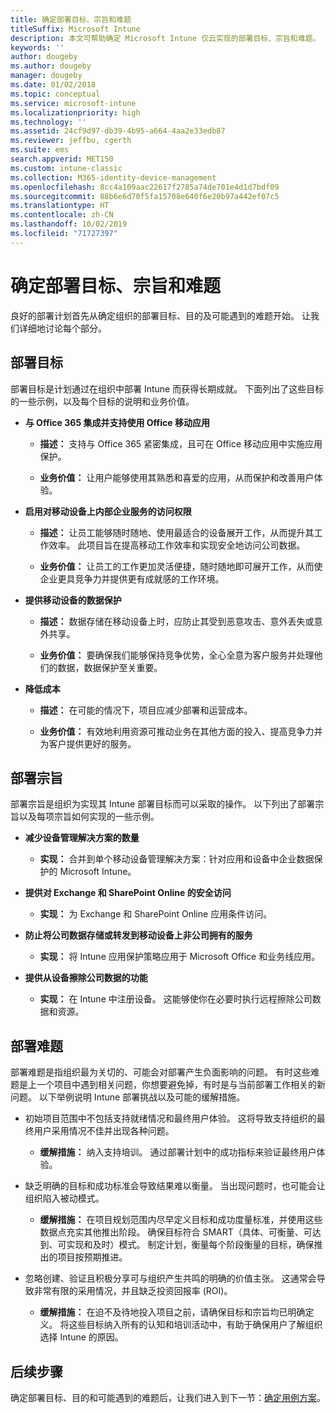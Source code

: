 ```yaml
---
title: 确定部署目标、宗旨和难题
titleSuffix: Microsoft Intune
description: 本文可帮助确定 Microsoft Intune 仅云实现的部署目标、宗旨和难题。
keywords: ''
author: dougeby
ms.author: dougeby
manager: dougeby
ms.date: 01/02/2018
ms.topic: conceptual
ms.service: microsoft-intune
ms.localizationpriority: high
ms.technology: ''
ms.assetid: 24cf9d97-db39-4b95-a664-4aa2e33edb87
ms.reviewer: jeffbu, cgerth
ms.suite: ems
search.appverid: MET150
ms.custom: intune-classic
ms.collection: M365-identity-device-management
ms.openlocfilehash: 8cc4a109aac22617f2785a74de701e4d1d7bdf09
ms.sourcegitcommit: 88b6e6d70f5fa15708e640f6e20b97a442ef07c5
ms.translationtype: HT
ms.contentlocale: zh-CN
ms.lasthandoff: 10/02/2019
ms.locfileid: "71727397"
---
```

# <a name="determine-deployment-goals-objectives-and-challenges"></a>确定部署目标、宗旨和难题

良好的部署计划首先从确定组织的部署目标、目的及可能遇到的难题开始。 让我们详细地讨论每个部分。

## <a name="deployment-goals"></a>部署目标

部署目标是计划通过在组织中部署 Intune 而获得长期成就。 下面列出了这些目标的一些示例，以及每个目标的说明和业务价值。

- **与 Office 365 集成并支持使用 Office 移动应用**

  - **描述：** 支持与 Office 365 紧密集成，且可在 Office 移动应用中实施应用保护。

  - **业务价值：** 让用户能够使用其熟悉和喜爱的应用，从而保护和改善用户体验。

- **启用对移动设备上内部企业服务的访问权限**

  - **描述：** 让员工能够随时随地、使用最适合的设备展开工作，从而提升其工作效率。 此项目旨在提高移动工作效率和实现安全地访问公司数据。

  - **业务价值：** 让员工的工作更加灵活便捷，随时随地即可展开工作，从而使企业更具竞争力并提供更有成就感的工作环境。

- **提供移动设备的数据保护**

  - **描述：** 数据存储在移动设备上时，应防止其受到恶意攻击、意外丢失或意外共享。

  - **业务价值：** 要确保我们能够保持竞争优势，全心全意为客户服务并处理他们的数据，数据保护至关重要。

- **降低成本**

  - **描述：** 在可能的情况下，项目应减少部署和运营成本。

  - **业务价值：** 有效地利用资源可推动业务在其他方面的投入、提高竞争力并为客户提供更好的服务。

## <a name="deployment-objectives"></a>部署宗旨

部署宗旨是组织为实现其 Intune 部署目标而可以采取的操作。 以下列出了部署宗旨以及每项宗旨如何实现的一些示例。

- **减少设备管理解决方案的数量**

  - **实现：** 合并到单个移动设备管理解决方案：针对应用和设备中企业数据保护的 Microsoft Intune。

- **提供对 Exchange 和 SharePoint Online 的安全访问**

  - **实现：** 为 Exchange 和 SharePoint Online 应用条件访问。

- **防止将公司数据存储或转发到移动设备上非公司拥有的服务**

  - **实现：** 将 Intune 应用保护策略应用于 Microsoft Office 和业务线应用。

- **提供从设备擦除公司数据的功能**

  - **实现：** 在 Intune 中注册设备。 这能够使你在必要时执行远程擦除公司数据和资源。

## <a name="deployment-challenges"></a>部署难题

部署难题是指组织最为关切的、可能会对部署产生负面影响的问题。 有时这些难题是上一个项目中遇到相关问题，你想要避免掉，有时是与当前部署工作相关的新问题。 以下举例说明 Intune 部署挑战以及可能的缓解措施。

- 初始项目范围中不包括支持就绪情况和最终用户体验。 这将导致支持组织的最终用户采用情况不佳并出现各种问题。

  - **缓解措施：** 纳入支持培训。 通过部署计划中的成功指标来验证最终用户体验。

- 缺乏明确的目标和成功标准会导致结果难以衡量。 当出现问题时，也可能会让组织陷入被动模式。

  - **缓解措施：** 在项目规划范围内尽早定义目标和成功度量标准，并使用这些数据点充实其他推出阶段。 确保目标符合 SMART（具体、可衡量、可达到、可实现和及时）模式。 制定计划，衡量每个阶段衡量的目标，确保推出的项目按预期推进。

- 忽略创建、验证且积极分享可与组织产生共鸣的明确的价值主张。 这通常会导致非常有限的采用情况，并且缺乏投资回报率 (ROI)。

  - **缓解措施：** 在迫不及待地投入项目之前，请确保目标和宗旨均已明确定义。 将这些目标纳入所有的认知和培训活动中，有助于确保用户了解组织选择 Intune 的原因。

## <a name="next-steps"></a>后续步骤

确定部署目标、目的和可能遇到的难题后，让我们进入到下一节：[确定用例方案](planning-guide-scenarios.md)。
